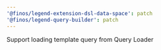 ```yaml
---
'@finos/legend-extension-dsl-data-space': patch
'@finos/legend-query-builder': patch
---
```


Support loading template query from Query Loader
